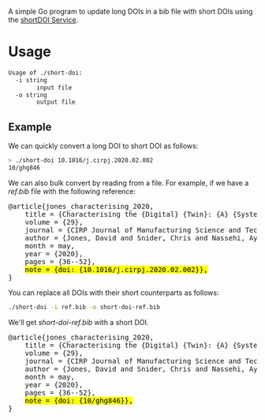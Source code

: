 A simple Go program to update long DOIs in a bib file with short DOIs using the [shortDOI Service](https://shortdoi.org/).

# Usage
```bash
Usage of ./short-doi:
  -i string
        input file
  -o string
        output file
```

## Example
We can quickly convert a long DOI to short DOI as follows:
```bash
> ./short-doi 10.1016/j.cirpj.2020.02.002
10/ghg846
```

We can also bulk convert by reading from a file. For example, if we have a *ref.bib* file with the following reference:

<pre>
@article{jones_characterising_2020,
	title = {Characterising the {Digital} {Twin}: {A} {Systematic} {Literature} {Review}},
	volume = {29},
	journal = {CIRP Journal of Manufacturing Science and Technology},
	author = {Jones, David and Snider, Chris and Nassehi, Aydin and Yon, Jason and Hicks, Ben},
	month = may,
	year = {2020},
	pages = {36--52},
	<mark>note = {doi: {10.1016/j.cirpj.2020.02.002}},</mark>
}
</pre>

You can replace all DOIs with their short counterparts as follows:

```bash
./short-doi -i ref.bib -o short-doi-ref.bib
``` 

We'll get *short-doi-ref.bib* with a short DOI.
<pre>
@article{jones_characterising_2020,
	title = {Characterising the {Digital} {Twin}: {A} {Systematic} {Literature} { Review}},
	volume = {29},
	journal = {CIRP Journal of Manufacturing Science and Technology},
	author = {Jones, David and Snider, Chris and Nassehi, Aydin and Yon, Jason and Hicks, Ben},
	month = may,
	year = {2020},
	pages = {36--52},
	<mark>note = {doi: {10/ghg846}},</mark>
}
</pre>

